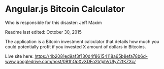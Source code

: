 Angular.js Bitcoin Calculator
======

Who is responsible for this disaster: Jeff Maxim

Readme last edited: October 30, 2015

The application is a Bitcoin investment calculator that details how much you could potentially profit if you invested X amount of dollars in Bitcoins.

Live site here: https://4b2081ed9af3f130d4f86154118a65b8efa78b6d-www.googledrive.com/host/0B1hOpXvXDFo2b1phVUIyZ2tKZXc/